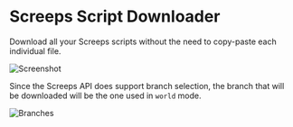 # Screeps Script Downloader
Download all your Screeps scripts without the need to copy-paste each individual file.

![Screenshot](http://i.imgur.com/ISZYnK4.png)

Since the Screeps API does support branch selection, the branch that will be downloaded will be the one used in `world` mode.

![Branches](http://i.imgur.com/YTJirMC.png)
